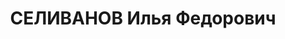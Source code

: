 ---
title: СЕЛИВАНОВ Илья Федорович
description: народився 1896 р. у с. Боброво Жиздринського пов. Калузької губ. Росіянин,
  із селян, освіта середня спеціальна, член ВКП(б) з 1917 р. Проживав у Харкові. Керуючий
  Укрхімтрестом. Заарештований 5 серпня 1937 р. як член к.-р. троцькістської організації
  та за шкідництво (статті 547, 549, 5411 КК УРСР) і військовою колегією Верховного
  Суду СРСР 31 жовтня 1937 р. (статті 547, 548, 5411 КК УРСР) винесено ухвалу про
  розстріл з конфіскацією майна. Розстріляний 11 листопада 1937 р. у Києві. Реабілітований
  21 вересня 1957р.
---